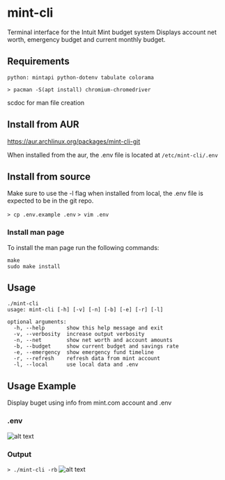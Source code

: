 # mint-cli
Terminal interface for the Intuit Mint budget system
Displays account net worth, emergency budget and current monthly budget.

## Requirements
```python: mintapi python-dotenv tabulate colorama```

```> pacman -S(apt install) chromium-chromedriver```

scdoc for man file creation

## Install from AUR

https://aur.archlinux.org/packages/mint-cli-git

When installed from the aur, the .env file is located at `/etc/mint-cli/.env`

## Install from source

Make sure to use the -l flag when installed from local, the .env file is expected to be in the git repo.

```> cp .env.example .env```
```> vim .env```

### Install man page

To install the man page run the following commands:
```
make
sudo make install
```

## Usage

```
./mint-cli
usage: mint-cli [-h] [-v] [-n] [-b] [-e] [-r] [-l]

optional arguments:
  -h, --help       show this help message and exit
  -v, --verbosity  increase output verbosity
  -n, --net        show net worth and account amounts
  -b, --budget     show current budget and savings rate
  -e, --emergency  show emergency fund timeline
  -r, --refresh    refresh data from mint account
  -l, --local      use local data and .env

```

## Usage Example
Display buget using info from mint.com account and .env
### .env
![alt text](https://i.imgur.com/bw07nJm.jpg)

### Output
```> ./mint-cli -rb```
![alt text](https://i.imgur.com/D2vZ066.jpg)
